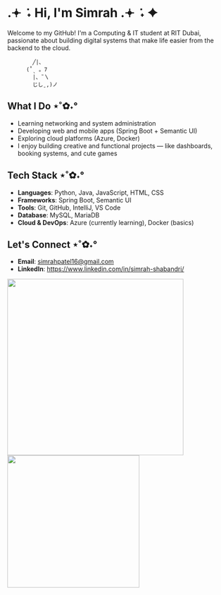 # .𖥔 ݁ ˖ Hi, I'm Simrah .𖥔 ݁ ˖ ✦ 
Welcome to my GitHub!
I'm a Computing & IT student at RIT Dubai, passionate about building digital systems that make life easier from the backend to the cloud.

            ╱|、
          (˚ˎ 。7  
            |、˜〵          
            じしˍ,)ノ
            
## What I Do ⋆˚✿˖°
- Learning networking and system administration 
- Developing web and mobile apps (Spring Boot + Semantic UI)
- Exploring cloud platforms (Azure, Docker)
- I enjoy building creative and functional projects — like dashboards, booking systems, and cute games 

## Tech Stack ⋆˚✿˖°
- **Languages**: Python, Java, JavaScript, HTML, CSS
- **Frameworks**: Spring Boot, Semantic UI
- **Tools**: Git, GitHub, IntelliJ, VS Code
- **Database**: MySQL, MariaDB
- **Cloud & DevOps**: Azure (currently learning), Docker (basics)

 ## Let's Connect ⋆˚✿˖°
 - **Email**: simrahpatel16@gmail.com
 - **LinkedIn**: https://www.linkedin.com/in/simrah-shabandri/ 

<img src="https://github-readme-stats.vercel.app/api?username=SimrahRuqiya&show_icons=true&theme=material-palenight" width="400" height="400"/> <img src="https://github-readme-stats.vercel.app/api/top-langs/?username=SimrahRuqiya&layout=compact&theme=material-palenight" width="300" height="300"/>

